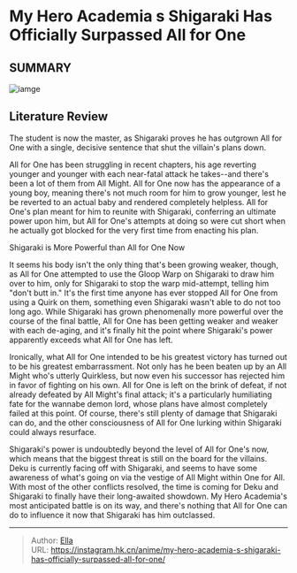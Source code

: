 # My Hero Academia s Shigaraki Has Officially Surpassed All for One


## SUMMARY 

![iamge](https://static1.srcdn.com/wordpress/wp-content/uploads/2023/10/mha-shigaraki-all-for-one.jpg)

## Literature Review

The student is now the master, as Shigaraki proves he has outgrown All for One with a single, decisive sentence that shut the villain&#39;s plans down.





All for One has been struggling in recent chapters, his age reverting younger and younger with each near-fatal attack he takes--and there&#39;s been a lot of them from All Might. All for One now has the appearance of a young boy, meaning there&#39;s not much room for him to grow younger, lest he be reverted to an actual baby and rendered completely helpless. All for One&#39;s plan meant for him to reunite with Shigaraki, conferring an ultimate power upon him, but All for One&#39;s attempts at doing so were cut short when he actually got blocked for the very first time from enacting his plan.





 Shigaraki is More Powerful than All for One Now 
          

It seems his body isn&#39;t the only thing that&#39;s been growing weaker, though, as All for One attempted to use the Gloop Warp on Shigaraki to draw him over to him, only for Shigaraki to stop the warp mid-attempt, telling him &#34;don&#39;t butt in.&#34; It&#39;s the first time anyone has ever stopped All for One from using a Quirk on them, something even Shigaraki wasn&#39;t able to do not too long ago. While Shigaraki has grown phenomenally more powerful over the course of the final battle, All for One has been getting weaker and weaker with each de-aging, and it&#39;s finally hit the point where Shigaraki&#39;s power apparently exceeds what All for One has left.

Ironically, what All for One intended to be his greatest victory has turned out to be his greatest embarrassment. Not only has he been beaten up by an All Might who&#39;s utterly Quirkless, but now even his successor has rejected him in favor of fighting on his own. All for One is left on the brink of defeat, if not already defeated by All Might&#39;s final attack; it&#39;s a particularly humiliating fate for the wannabe demon lord, whose plans have almost completely failed at this point. Of course, there&#39;s still plenty of damage that Shigaraki can do, and the other consciousness of All for One lurking within Shigaraki could always resurface.




Shigaraki&#39;s power is undoubtedly beyond the level of All for One&#39;s now, which means that the biggest threat is still on the board for the villains. Deku is currently facing off with Shigaraki, and seems to have some awareness of what&#39;s going on via the vestige of All Might within One for All. With most of the other conflicts resolved, the time is coming for Deku and Shigaraki to finally have their long-awaited showdown. My Hero Academia&#39;s most anticipated battle is on its way, and there&#39;s nothing that All for One can do to influence it now that Shigaraki has him outclassed.



---

> Author: [Ella](https://instagram.hk.cn/)  
> URL: https://instagram.hk.cn/anime/my-hero-academia-s-shigaraki-has-officially-surpassed-all-for-one/  

